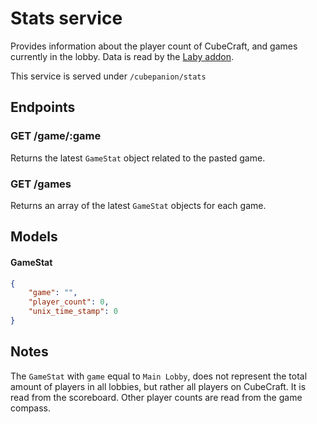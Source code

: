 # Stats service

Provides information about the player count of CubeCraft, and games currently in the lobby. Data is read by the [Laby addon](https://github.com/Fesaa/Cubepanion).

This service is served under `/cubepanion/stats`


## Endpoints

### GET /game/:game

Returns the latest `GameStat` object related to the pasted game. 

### GET /games

Returns an array of the latest `GameStat` objects for each game.


## Models

#### GameStat

```json
{
    "game": "",
    "player_count": 0,
    "unix_time_stamp": 0
}
```

## Notes

The `GameStat` with `game` equal to `Main Lobby`, does not represent the total amount of players in all lobbies, but rather all players on CubeCraft. It is read from the scoreboard.
Other player counts are read from the game compass.
